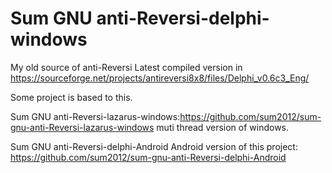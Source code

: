 Sum GNU anti-Reversi-delphi-windows
===================================

My old source of anti-Reversi
Latest compiled version in https://sourceforge.net/projects/antireversi8x8/files/Delphi_v0.6c3_Eng/

Some project is based to this.

Sum GNU anti-Reversi-lazarus-windows:https://github.com/sum2012/sum-gnu-anti-Reversi-lazarus-windows
muti thread version of windows.


Sum GNU anti-Reversi-delphi-Android
Android version of this project: https://github.com/sum2012/sum-gnu-anti-Reversi-delphi-Android


